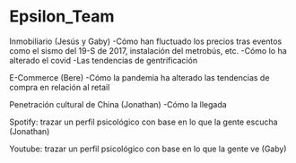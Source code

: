 # Epsilon_Team

Inmobiliario (Jesús y Gaby)
-Cómo han fluctuado los precios tras eventos como el sismo del 19-S de 2017, instalación del metrobús, etc.
-Cómo lo ha alterado el covid
-Las tendencias de gentrificación

E-Commerce (Bere)
-Cómo la pandemia ha alterado las tendencias de compra en relación al retail

Penetración cultural de China (Jonathan)
-Cómo la llegada 

Spotify: trazar un perfil psicológico con base en lo que la gente escucha (Jonathan)

Youtube: trazar un perfil psicológico con base en lo que la gente ve (Gaby)
